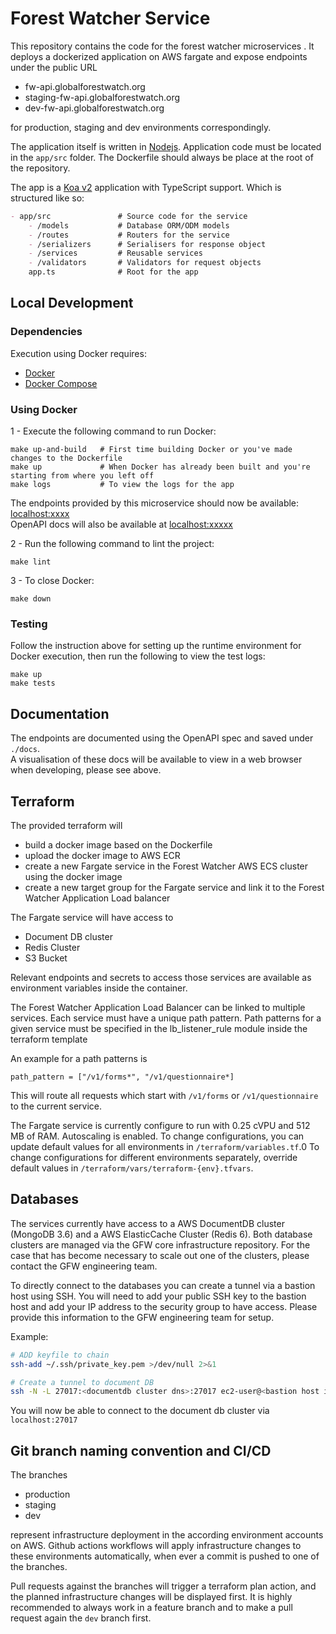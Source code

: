 # Forest Watcher Service <NAME>

This repository contains the code for the forest watcher microservices <NAME>.
It deploys a dockerized application on AWS fargate and expose endpoints under the public URL

- fw-api.globalforestwatch.org
- staging-fw-api.globalforestwatch.org
- dev-fw-api.globalforestwatch.org

for production, staging and dev environments correspondingly.

The application itself is written in [Nodejs](https://nodejs.org/). Application code must be located in the `app/src` folder. The Dockerfile should always be place at the root of the repository.

The app is a [Koa v2](https://koajs.com/) application with TypeScript support. Which is structured like so:
```markdown
- app/src               # Source code for the service
    - /models           # Database ORM/ODM models
    - /routes           # Routers for the service
    - /serializers      # Serialisers for response object
    - /services         # Reusable services
    - /validators       # Validators for request objects
    app.ts              # Root for the app
```

## Local Development

### Dependencies

Execution using Docker requires:
- [Docker](https://www.docker.com/)
- [Docker Compose](https://docs.docker.com/compose/)

### Using Docker

1 - Execute the following command to run Docker:

```shell
make up-and-build   # First time building Docker or you've made changes to the Dockerfile
make up             # When Docker has already been built and you're starting from where you left off
make logs           # To view the logs for the app
```

The endpoints provided by this microservice should now be available:
[localhost:xxxx](http://localhost:xxxx)\
OpenAPI docs will also be available at [localhost:xxxxx](http://localhost:xxxxx)

2 - Run the following command to lint the project:

```shell
make lint
```

3 - To close Docker:

```shell
make down
```

### Testing

Follow the instruction above for setting up the runtime environment for Docker execution, then run the following to view the test logs:
```shell
make up
make tests
```

## Documentation

The endpoints are documented using the OpenAPI spec and saved under `./docs`.\
A visualisation of these docs will be available to view in a web browser
when developing, please see above.

## Terraform

The provided terraform will
- build a docker image based on the Dockerfile
- upload the docker image to AWS ECR
- create a new Fargate service in the Forest Watcher AWS ECS cluster using the docker image
- create a new target group for the Fargate service and link it to the Forest Watcher Application Load balancer

The Fargate service will have access to
- Document DB cluster
- Redis Cluster
- S3 Bucket

Relevant endpoints and secrets to access those services are available as environment variables inside the container.

The Forest Watcher Application Load Balancer can be linked to multiple services.
Each service must have a unique path pattern. Path patterns for a given service must be specified in the
lb_listener_rule module inside the terraform template

An example for a path patterns is

`path_pattern = ["/v1/forms*", "/v1/questionnaire*]`

This will route all requests which start with `/v1/forms` or `/v1/questionnaire` to the current service.

The Fargate service is currently configure to run with 0.25 cVPU and 512 MB of RAM. Autoscaling is enabled.
To change configurations, you can update default values for all environments in `/terraform/variables.tf`.0
To change configurations for different environments separately, override default values in `/terraform/vars/terraform-{env}.tfvars`.

## Databases

The services currently have access to a AWS DocumentDB cluster (MongoDB 3.6) and a AWS ElasticCache Cluster (Redis 6).
Both database clusters are managed via the GFW core infrastructure repository.
For the case that has become necessary to scale out one of the clusters, please contact the GFW engineering team.

To directly connect to the databases you can create a tunnel via a bastion host using SSH.
You will need to add your public SSH key to the bastion host and add your IP address to the security group to have access.
Please provide this information to the GFW engineering team for setup.

Example:

```bash
# ADD keyfile to chain
ssh-add ~/.ssh/private_key.pem >/dev/null 2>&1

# Create a tunnel to document DB
ssh -N -L 27017:<documentdb cluster dns>:27017 ec2-user@<bastion host ip>
```
You will now be able to connect to the document db cluster via `localhost:27017`

## Git branch naming convention and CI/CD

The branches

- production
- staging
- dev

represent infrastructure deployment in the according environment accounts on AWS.
Github actions workflows will apply infrastructure changes to these environments automatically,
when ever a commit is pushed to one of the branches.

Pull requests against the branches will trigger a terraform plan action, and the planned infrastructure changes will be displayed first.
It is highly recommended to always work in a feature branch and to make a pull request again the `dev` branch first.
